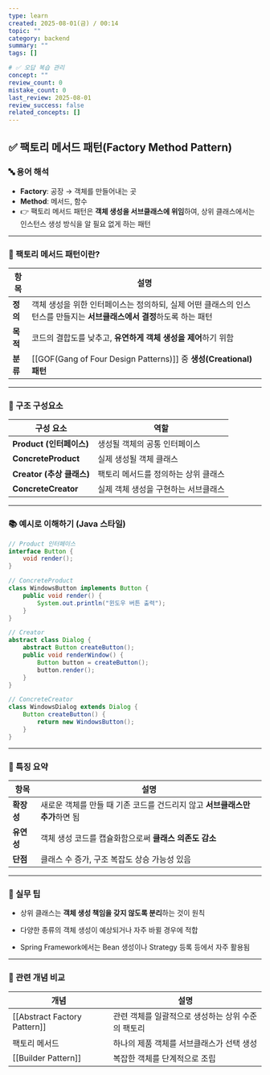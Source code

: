 ```yaml
---
type: learn
created: 2025-08-01(금) / 00:14
topic: ""
category: backend
summary: ""
tags: []

# ✅ 오답 복습 관리
concept: ""
review_count: 0
mistake_count: 0
last_review: 2025-08-01
review_success: false
related_concepts: []
---
```


## ✅ 팩토리 메서드 패턴(Factory Method Pattern)

### 🔤 용어 해석

- **Factory**: 공장 → 객체를 만들어내는 곳
- **Method**: 메서드, 함수
- 👉 팩토리 메서드 패턴은 **객체 생성을 서브클래스에 위임**하여, 상위 클래스에서는 인스턴스 생성 방식을 알 필요 없게 하는 패턴

---

### 🧩 팩토리 메서드 패턴이란?

| 항목 | 설명 |
|------|------|
| **정의** | 객체 생성을 위한 인터페이스는 정의하되, 실제 어떤 클래스의 인스턴스를 만들지는 **서브클래스에서 결정**하도록 하는 패턴 |
| **목적** | 코드의 결합도를 낮추고, **유연하게 객체 생성을 제어**하기 위함 |
| **분류** | [[GOF(Gang of Four Design Patterns)]] 중 **생성(Creational) 패턴**

---

### 🧱 구조 구성요소

| 구성 요소 | 역할 |
|-----------|------|
| **Product (인터페이스)** | 생성될 객체의 공통 인터페이스 |
| **ConcreteProduct** | 실제 생성될 객체 클래스 |
| **Creator (추상 클래스)** | 팩토리 메서드를 정의하는 상위 클래스 |
| **ConcreteCreator** | 실제 객체 생성을 구현하는 서브클래스 |

---

### 📚 예시로 이해하기 (Java 스타일)

```java
// Product 인터페이스
interface Button {
    void render();
}

// ConcreteProduct
class WindowsButton implements Button {
    public void render() {
        System.out.println("윈도우 버튼 출력");
    }
}

// Creator
abstract class Dialog {
    abstract Button createButton();
    public void renderWindow() {
        Button button = createButton();
        button.render();
    }
}

// ConcreteCreator
class WindowsDialog extends Dialog {
    Button createButton() {
        return new WindowsButton();
    }
}
````

---

### 🧠 특징 요약

|항목|설명|
|---|---|
|**확장성**|새로운 객체를 만들 때 기존 코드를 건드리지 않고 **서브클래스만 추가**하면 됨|
|**유연성**|객체 생성 코드를 캡슐화함으로써 **클래스 의존도 감소**|
|**단점**|클래스 수 증가, 구조 복잡도 상승 가능성 있음|

---

### 🎯 실무 팁

- 상위 클래스는 **객체 생성 책임을 갖지 않도록 분리**하는 것이 원칙
    
- 다양한 종류의 객체 생성이 예상되거나 자주 바뀔 경우에 적합
    
- Spring Framework에서는 Bean 생성이나 Strategy 등록 등에서 자주 활용됨
    

---

### 🧩 관련 개념 비교

|개념|설명|
|---|---|
|[[Abstract Factory Pattern]]|관련 객체를 일괄적으로 생성하는 상위 수준의 팩토리|
|팩토리 메서드|하나의 제품 객체를 서브클래스가 선택 생성|
|[[Builder Pattern]]|복잡한 객체를 단계적으로 조립|

